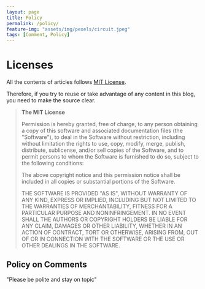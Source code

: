 ```yaml
---
layout: page
title: Policy
permalink: /policy/
feature-img: "assets/img/pexels/circuit.jpeg"
tags: [Comment, Policy]
---
```


# Licenses

All the contents of articles follows [MIT License][1].

Therefore, if you try to reuse or take advantage of any content in this blog, you need to make the source clear.


> **The MIT License**
>
> Permission is hereby granted, free of charge, to any person obtaining a copy of this software and associated
> documentation files (the "Software"), to deal in the Software without restriction, including without limitation the rights to use, copy, modify, merge, publish, distribute, sublicense, and/or sell copies of the Software, and to permit persons to whom the Software is furnished to do so, subject to the following conditions:
>
> The above copyright notice and this permission notice shall be included in all copies or substantial portions of the Software.
>
> THE SOFTWARE IS PROVIDED "AS IS", WITHOUT WARRANTY OF ANY KIND, EXPRESS OR IMPLIED, INCLUDING BUT NOT LIMITED TO THE WARRANTIES OF MERCHANTABILITY, FITNESS FOR A PARTICULAR PURPOSE AND NONINFRINGEMENT. IN NO EVENT SHALL THE AUTHORS OR COPYRIGHT HOLDERS BE LIABLE FOR ANY CLAIM, DAMAGES OR OTHER LIABILITY, WHETHER IN AN ACTION OF CONTRACT, TORT OR OTHERWISE, ARISING FROM, OUT OF OR IN CONNECTION WITH THE SOFTWARE OR THE USE OR OTHER DEALINGS IN THE SOFTWARE.


## Policy on Comments

"Please be polite and stay on topic"


[1]:https://opensource.org/licenses/MIT
